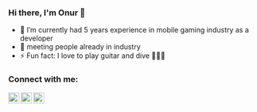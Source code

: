 ### Hi there, I'm Onur 👋

- 🌱 I’m currently had 5 years experience in mobile gaming industry as a developer
- 👯 meeting people already in industry
- ⚡ Fun fact: I love to play guitar and dive 🏊🏻‍♂️

### Connect with me:
[<img align="left" alt="codeSTACKr | Twitter" width="22px" src="https://cdn.jsdelivr.net/npm/simple-icons@v3/icons/twitter.svg" />][twitter]
[<img align="left" alt="codeSTACKr | LinkedIn" width="22px" src="https://cdn.jsdelivr.net/npm/simple-icons@v3/icons/linkedin.svg" />][linkedin]
[<img align="left" alt="codeSTACKr | Instagram" width="22px" src="https://cdn.jsdelivr.net/npm/simple-icons@v3/icons/instagram.svg" />][instagram]

<br><br>

[twitter]: https://twitter.com/advertactionn/
[linkedin]: https://www.linkedin.com/in/onurmetiin/
[instagram]: https://www.instagram.com/onurmetiinn/
